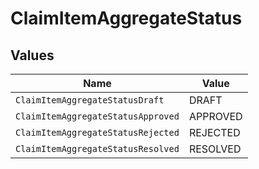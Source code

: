 # ClaimItemAggregateStatus


## Values

| Name                               | Value                              |
| ---------------------------------- | ---------------------------------- |
| `ClaimItemAggregateStatusDraft`    | DRAFT                              |
| `ClaimItemAggregateStatusApproved` | APPROVED                           |
| `ClaimItemAggregateStatusRejected` | REJECTED                           |
| `ClaimItemAggregateStatusResolved` | RESOLVED                           |